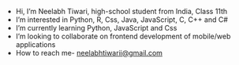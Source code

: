 - Hi, I’m Neelabh Tiwari, high-school student from India, Class 11th
- I’m interested in Python, R, Css, Java, JavaScript, C, C++ and C#
- I’m currently learning Python, JavaScript and Css
- I’m looking to collaborate on frontend development of mobile/web applications
- How to reach me- neelabhtiwarii@gmail.com
